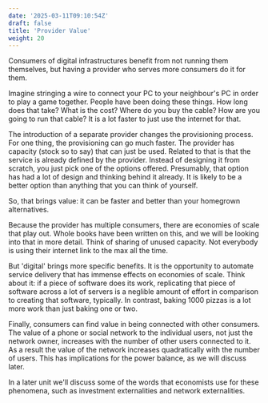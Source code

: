 ```yaml
---
date: '2025-03-11T09:10:54Z'
draft: false
title: 'Provider Value'
weight: 20
---
```


Consumers of digital infrastructures benefit from not running them themselves, but having a provider who serves more consumers do it for them.

Imagine stringing a wire to connect your PC to your neighbour's PC in order to play a game together. People have been doing these things. How long does that take? What is the cost? Where do you buy the cable? How are you going to run that cable? It is a lot faster to just use the internet for that.

The introduction of a separate provider changes the provisioning process. For one thing, the provisioning can go much faster. The provider has capacity (stock so to say) that can just be used. Related to that is that the service is already defined by the provider. Instead of designing it from scratch, you just pick one of the options offered. Presumably, that option has had a lot of design and thinking behind it already. It is likely to be a better option than anything that you can think of yourself.

So, that brings value: it can be faster and better than your homegrown alternatives.

Because the provider has multiple consumers, there are economies of scale that play out. Whole books have been written on this, and we will be looking into that in more detail. Think of sharing of unused capacity. Not everybody is using their internet link to the max all the time.

But 'digital' brings more specific benefits. It is the opportunity to automate service delivery that has immense effects on economies of scale. Think about it: if a piece of software does its work, replicating that piece of software across a lot of servers is a neglible amount of effort in comparison to creating that software, typically. In contrast, baking 1000 pizzas is a lot more work than just baking one or two.

Finally, consumers can find value in being connected with other consumers. The value of a phone or social network to the individual users, not just the network owner, increases with the number of other users connected to it. As a result the value of the network increases quadratically with the number of users. This has implications for the power balance, as we will discuss later.

In a later unit we'll discuss some of the words that economists use for these phenomena, such as investment externalities and network externalities.
